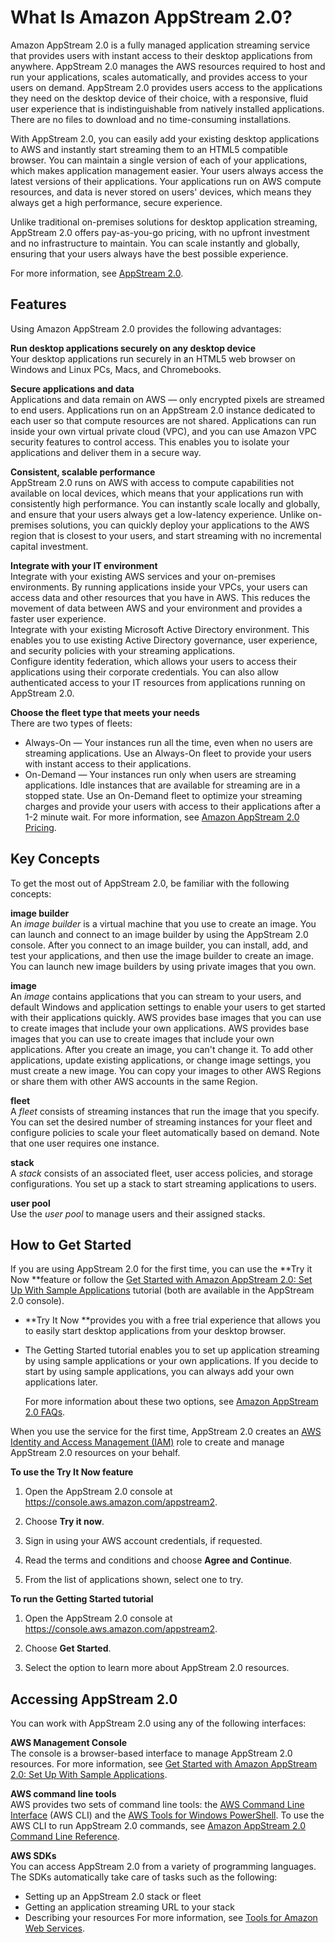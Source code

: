 # What Is Amazon AppStream 2\.0?<a name="what-is-appstream"></a>

Amazon AppStream 2\.0 is a fully managed application streaming service that provides users with instant access to their desktop applications from anywhere\. AppStream 2\.0 manages the AWS resources required to host and run your applications, scales automatically, and provides access to your users on demand\. AppStream 2\.0 provides users access to the applications they need on the desktop device of their choice, with a responsive, fluid user experience that is indistinguishable from natively installed applications\. There are no files to download and no time\-consuming installations\.

With AppStream 2\.0, you can easily add your existing desktop applications to AWS and instantly start streaming them to an HTML5 compatible browser\. You can maintain a single version of each of your applications, which makes application management easier\. Your users always access the latest versions of their applications\. Your applications run on AWS compute resources, and data is never stored on users' devices, which means they always get a high performance, secure experience\.

Unlike traditional on\-premises solutions for desktop application streaming, AppStream 2\.0 offers pay\-as\-you\-go pricing, with no upfront investment and no infrastructure to maintain\. You can scale instantly and globally, ensuring that your users always have the best possible experience\.

For more information, see [AppStream 2\.0](https://aws.amazon.com/appstream2/details)\.

## Features<a name="what-is-features"></a>

Using Amazon AppStream 2\.0 provides the following advantages:

**Run desktop applications securely on any desktop device**  
Your desktop applications run securely in an HTML5 web browser on Windows and Linux PCs, Macs, and Chromebooks\.

**Secure applications and data**  
Applications and data remain on AWS — only encrypted pixels are streamed to end users\. Applications run on an AppStream 2\.0 instance dedicated to each user so that compute resources are not shared\. Applications can run inside your own virtual private cloud \(VPC\), and you can use Amazon VPC security features to control access\. This enables you to isolate your applications and deliver them in a secure way\.

**Consistent, scalable performance**  
AppStream 2\.0 runs on AWS with access to compute capabilities not available on local devices, which means that your applications run with consistently high performance\. You can instantly scale locally and globally, and ensure that your users always get a low\-latency experience\. Unlike on\-premises solutions, you can quickly deploy your applications to the AWS region that is closest to your users, and start streaming with no incremental capital investment\.

**Integrate with your IT environment**  
Integrate with your existing AWS services and your on\-premises environments\. By running applications inside your VPCs, your users can access data and other resources that you have in AWS\. This reduces the movement of data between AWS and your environment and provides a faster user experience\.  
Integrate with your existing Microsoft Active Directory environment\. This enables you to use existing Active Directory governance, user experience, and security policies with your streaming applications\.  
Configure identity federation, which allows your users to access their applications using their corporate credentials\. You can also allow authenticated access to your IT resources from applications running on AppStream 2\.0\.

**Choose the fleet type that meets your needs**  
There are two types of fleets:  
+ Always\-On — Your instances run all the time, even when no users are streaming applications\. Use an Always\-On fleet to provide your users with instant access to their applications\.
+ On\-Demand — Your instances run only when users are streaming applications\. Idle instances that are available for streaming are in a stopped state\. Use an On\-Demand fleet to optimize your streaming charges and provide your users with access to their applications after a 1\-2 minute wait\.
For more information, see [Amazon AppStream 2\.0 Pricing](https://aws.amazon.com/appstream2/pricing/)\.

## Key Concepts<a name="what-is-concepts"></a>

To get the most out of AppStream 2\.0, be familiar with the following concepts:

**image builder**  
An *image builder* is a virtual machine that you use to create an image\. You can launch and connect to an image builder by using the AppStream 2\.0 console\. After you connect to an image builder, you can install, add, and test your applications, and then use the image builder to create an image\. You can launch new image builders by using private images that you own\.

**image**  
An *image* contains applications that you can stream to your users, and default Windows and application settings to enable your users to get started with their applications quickly\. AWS provides base images that you can use to create images that include your own applications\. AWS provides base images that you can use to create images that include your own applications\. After you create an image, you can't change it\. To add other applications, update existing applications, or change image settings, you must create a new image\. You can copy your images to other AWS Regions or share them with other AWS accounts in the same Region\. 

**fleet**  
A *fleet* consists of streaming instances that run the image that you specify\. You can set the desired number of streaming instances for your fleet and configure policies to scale your fleet automatically based on demand\. Note that one user requires one instance\.

**stack**  
A *stack* consists of an associated fleet, user access policies, and storage configurations\. You set up a stack to start streaming applications to users\.

**user pool**  
Use the *user pool* to manage users and their assigned stacks\.

## How to Get Started<a name="what-is-how-to-start"></a>

If you are using AppStream 2\.0 for the first time, you can use the **Try it Now **feature or follow the [Get Started with Amazon AppStream 2\.0: Set Up With Sample Applications](getting-started.md) tutorial \(both are available in the AppStream 2\.0 console\)\.
+ **Try It Now **provides you with a free trial experience that allows you to easily start desktop applications from your desktop browser\. 
+ The Getting Started tutorial enables you to set up application streaming by using sample applications or your own applications\. If you decide to start by using sample applications, you can always add your own applications later\.

  For more information about these two options, see [Amazon AppStream 2\.0 FAQs](https://aws.amazon.com/appstream2/faqs/)\.

When you use the service for the first time, AppStream 2\.0 creates an [AWS Identity and Access Management \(IAM\)](https://aws.amazon.com/iam/faqs/) role to create and manage AppStream 2\.0 resources on your behalf\. 

**To use the Try It Now feature**

1. Open the AppStream 2\.0 console at [https://console\.aws\.amazon\.com/appstream2](https://console.aws.amazon.com/appstream2)\.

1. Choose **Try it now**\.

1. Sign in using your AWS account credentials, if requested\.

1. Read the terms and conditions and choose **Agree and Continue**\.

1. From the list of applications shown, select one to try\.

**To run the Getting Started tutorial**

1. Open the AppStream 2\.0 console at [https://console\.aws\.amazon\.com/appstream2](https://console.aws.amazon.com/appstream2)\.

1. Choose **Get Started**\.

1. Select the option to learn more about AppStream 2\.0 resources\.

## Accessing AppStream 2\.0<a name="what-is-accessing"></a>

You can work with AppStream 2\.0 using any of the following interfaces:

**AWS Management Console**  
The console is a browser\-based interface to manage AppStream 2\.0 resources\. For more information, see [Get Started with Amazon AppStream 2\.0: Set Up With Sample Applications](getting-started.md)\.

**AWS command line tools**  
AWS provides two sets of command line tools: the [AWS Command Line Interface](https://docs.aws.amazon.com/cli/latest/userguide/) \(AWS CLI\) and the [AWS Tools for Windows PowerShell](https://docs.aws.amazon.com/powershell/latest/userguide/)\. To use the AWS CLI to run AppStream 2\.0 commands, see [Amazon AppStream 2\.0 Command Line Reference](https://docs.aws.amazon.com/cli/latest/reference/appstream/)\.

**AWS SDKs**  
You can access AppStream 2\.0 from a variety of programming languages\. The SDKs automatically take care of tasks such as the following:  
+ Setting up an AppStream 2\.0 stack or fleet
+ Getting an application streaming URL to your stack
+ Describing your resources
For more information, see [Tools for Amazon Web Services](https://aws.amazon.com/tools/)\.
